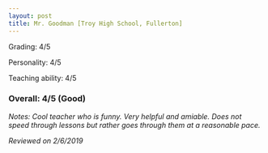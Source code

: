 ```yaml
---
layout: post
title: Mr. Goodman [Troy High School, Fullerton]
---
```


Grading: 4/5

Personality: 4/5

Teaching ability: 4/5

### Overall: 4/5 (Good)

*Notes: Cool teacher who is funny. Very helpful and amiable. Does not speed through lessons but rather goes through them at a 
reasonable pace.* 

*Reviewed on 2/6/2019*
